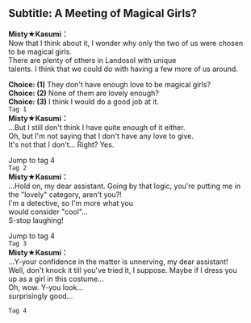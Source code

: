 # 

  
## Subtitle: A Meeting of Magical Girls?
  
**Misty★Kasumi：**  
Now that I think about it, I wonder why only the two of us were chosen  
to be magical girls.  
There are plenty of others in Landosol with unique  
talents. I think that we could do with having a few more of us around.  
  
**Choice: (1)**  They don't have enough love to be magical girls?  
**Choice: (2)**  None of them are lovely enough?  
**Choice: (3)**  I think I would do a good job at it.  
`Tag 1`  
**Misty★Kasumi：**  
...But I still don't think I have quite enough of it either.  
Oh, but I'm not saying that I don't have any love to give.  
It's not that I don't... Right? Yes.  
  
Jump to tag 4  
`Tag 2`  
**Misty★Kasumi：**  
...Hold on, my dear assistant. Going by that logic, you're putting me in  
the \"lovely\" category, aren't you?!  
I'm a detective, so I'm more what you  
would consider \"cool\"...  
S-stop laughing!  
  
Jump to tag 4  
`Tag 3`  
**Misty★Kasumi：**  
...Y-your confidence in the matter is unnerving, my dear assistant!  
Well, don't knock it till you've tried it, I suppose. Maybe if I dress you  
up as a girl in this costume...  
Oh, wow. Y-you look...  
surprisingly good...  
  
`Tag 4`  

